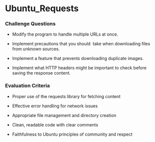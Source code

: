 # Ubuntu_Requests

### Challenge Questions

- Modify the program to handle multiple URLs at once.

- Implement precautions that you should  take when downloading files from unknown sources.

- Implement a feature that prevents downloading duplicate images.

- Implement what HTTP headers might be important to check before saving the response content.

### Evaluation Criteria

- Proper use of the requests library for fetching content

- Effective error handling for network issues

- Appropriate file management and directory creation

- Clean, readable code with clear comments

- Faithfulness to Ubuntu principles of community and respect
